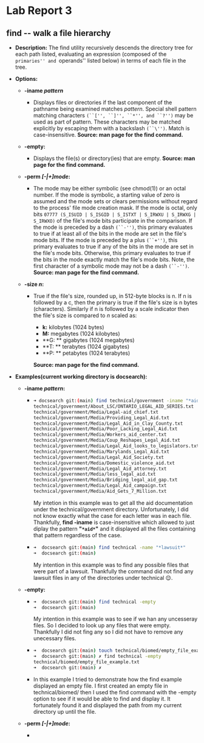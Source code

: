 # Lab Report 3

## find -- walk a file hierarchy

* **Description:** The find utility recursively descends the directory tree for each path listed, evaluating an
  expression (composed of the ``primaries'' and ``operands'' listed below) in terms of each file in
  the tree.

* **Options:**

  * **-iname _pattern_**  
    
    * Displays files or directories if the last component of the pathname being examined matches _pattern_.  Special shell pattern matching characters `(``['', ``]'', ``*'', and ``?'')` may be used as part of pattern.  These characters may be matched explicitly by escaping them with a backslash `(``\'')`. Match is case-insensitive. **Source: man page for the find command.**
    
  * **-empty:** 
  
    * Displays the file(s) or directory(ies) that are empty. **Source: man page for the find command.**
  
  * **-perm _[-|+]mode_:**
  
    *  The mode may be either symbolic (see chmod(1)) or an octal number.  If the mode is symbolic, a starting value of zero is assumed and the mode sets or clears permissions without regard to the process' file mode creation mask.  If the mode is octal, only bits `07777 (S_ISUID | S_ISGID | S_ISTXT | S_IRWXU | S_IRWXG | S_IRWXO)` of the file's mode bits participate in the comparison.  If the mode is preceded by a dash `(``-'')`, this primary evaluates to true if at least all of the bits in the mode are set in the file's mode bits.  If the mode is preceded by a plus `(``+'')`, this primary evaluates to true if any of the bits in the mode are set in the file's mode bits.  Otherwise, this primary evaluates to true if the bits in the mode exactly match the file's mode bits.  Note, the first character of a symbolic mode may not be a dash `(``-'')`. **Source: man page for the find command.**
  
  * **-size _n_:**
  
    * True if the file's size, rounded up, in 512-byte blocks is n.  If n is followed by a c, then the primary is true if the file's size is n bytes (characters).  Similarly if n is followed by a scale indicator then the file's size is compared to _n_ scaled as:
  
      * **k:** kilobytes (1024 bytes)
      * **M:** megabytes (1024 kilobytes)
      * **G: ** gigabytes (1024 megabytes)
      * **T: ** terabytes (1024 gigabytes)
      * **P: ** petabytes (1024 terabytes)
  
      **Source: man page for the find command.**

* **Examples(current working directory is docsearch):**

  * **-iname _pattern_:**

    * ```bash
      ➜ docsearch git:(main) find technical/government -iname "*aid*"
      technical/government/About_LSC/ONTARIO_LEGAL_AID_SERIES.txt
      technical/government/Media/Legal-aid_chief.txt
      technical/government/Media/Providing_Legal_Aid.txt
      technical/government/Media/Legal_Aid_in_Clay_County.txt
      technical/government/Media/Poor_Lacking_Legal_Aid.txt
      technical/government/Media/Workers_aid_center.txt
      technical/government/Media/Coup_Reshapes_Legal_Aid.txt
      technical/government/Media/Legal_Aid_looks_to_legislators.txt
      technical/government/Media/Marylands_Legal_Aid.txt
      technical/government/Media/Legal_Aid_Society.txt
      technical/government/Media/Domestic_violence_aid.txt
      technical/government/Media/Legal_Aid_attorney.txt
      technical/government/Media/less_legal_aid.txt
      technical/government/Media/Bridging_legal_aid_gap.txt
      technical/government/Media/Legal_Aid_campaign.txt
      technical/government/Media/Aid_Gets_7_Million.txt
      ```

      My intetion in this example was to get all the aid documentation under the technical/government directory. Unfortunately, I did not know exactly what the case for each letter was in each file. Thankfully, **find -iname** is case-insensitive which allowed to just diplay the pattern **"`*aid*`"** and it displayed all the files containing that pattern regardless of the case.

    * ```bash
      ➜  docsearch git:(main) find technical -name "*lawsuit*"
      ➜  docsearch git:(main)
      ```

      My intention in  this example was to find any possible files that were part of a lawsuit. Thankfully the command did not find any lawsuit files in any of the directories under technical :relieved:.

  * **-empty:** 

    * ```bash
      ➜  docsearch git:(main) find technical -empty
      ➜  docsearch git:(main)
      ```

      My intention in this example was to see if we han any uncesseray files. So I decided to look up any files that were empty. Thankfully I did not fing any so I did not have to remove any unecessary files.

    * ```bash
      ➜  docsearch git:(main) touch technical/biomed/empty_file_example.txt
      ➜  docsearch git:(main) ✗ find technical -empty
      technical/biomed/empty_file_example.txt
      ➜  docsearch git:(main) ✗
      ```

    * In this example I tried to demonstrate how the find example displayed an empty file. I first created an empty file in technical/biomed/ then I used the find command with the -empty option to see if it would be able to find and display it. It fortunately found it and displayed the path from my current directory up until the file.

  * **-perm _[-|+]mode_:**

    * 